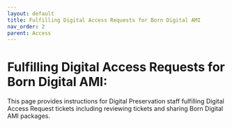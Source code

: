 ```yaml
---
layout: default
title: Fulfilling Digital Access Requests for Born Digital AMI
nav_order: 2
parent: Access
---
```

# Fulfilling Digital Access Requests for Born Digital AMI:
This page provides instructions for Digital Preservation staff fulfilling Digital Access Request tickets including reviewing tickets and sharing Born Digital AMI packages. 

